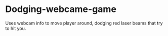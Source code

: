# Dodging-webcame-game
Uses webcam info to move player around, dodging red laser beams that try to hit you.
